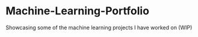 # Machine-Learning-Portfolio
Showcasing some of the machine learning projects I have worked on (WIP)
